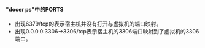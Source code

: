 #### "docer ps"中的PORTS
- 出现6379/tcp的表示宿主机并没有打开与虚拟机的端口映射。 
- 出现0.0.0.0:3306->3306/tcp表示宿主机的3306端口映射到了虚拟机的3306端口。
​